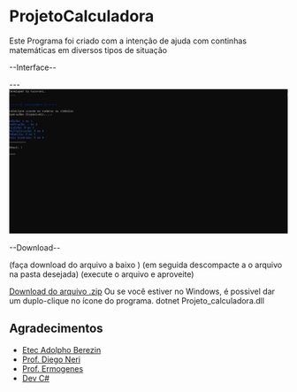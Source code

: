 # ProjetoCalculadora
Este Programa foi criado com a intenção de ajuda com continhas matemáticas em diversos tipos de situação

--Interface--

---![Tela inicial do software](tela.png)

--Download--

(faça download do arquivo a baixo )
(em seguida descompacte a o arquivo na pasta desejada)
(execute o arquivo e aproveite)

[Download do arquivo .zip](dist/ProjetoCalculadora.deps.zip)
Ou se você estiver no Windows, é possivel dar um duplo-clique no ícone do programa.
dotnet Projeto_calculadora.dll


## Agradecimentos

- [Etec Adolpho Berezin](https://eteab.com.br)
- [Prof. Diego Neri](https://github.com/diegoneri)
- [Prof. Ermogenes](https://github.com/ermogenes)
- [Dev C#](https://github.com/ermogenes/aulas-programacao-csharp)